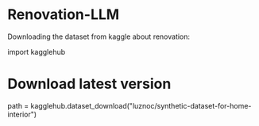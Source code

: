 # Renovation-LLM


Downloading the dataset from kaggle about renovation:

import kagglehub

# Download latest version
path = kagglehub.dataset_download("luznoc/synthetic-dataset-for-home-interior")
